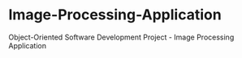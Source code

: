 # Image-Processing-Application
Object-Oriented Software Development Project - Image Processing Application 
